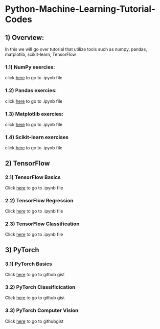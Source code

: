 # Python-Machine-Learning-Tutorial-Codes
## 1) Overview:
In this we will go over tutorial that utilize tools such as numpy, pandas, matplotlib, scikit-learn, TensorFlow

### 1.1) NumPy exercies:
click [here](https://github.com/stephenbrutch/Python-Machine-Learning-Codes/blob/main/introduction-to-numpy.ipynb) to go to .ipynb file

### 1.2) Pandas exercies:
click [here](https://github.com/stephenbrutch/Python-Machine-Learning-Codes/blob/main/introduction-to-pandas.ipynb) to go to .ipynb file

### 1.3) Matplotlib exercies:
click [here](https://github.com/stephenbrutch/Python-Machine-Learning-Codes/blob/main/introduction-to-matplotlib.ipynb) to go to .ipynb file

### 1.4) Scikit-learn exercises
click [here](https://github.com/stephenbrutch/Python-Machine-Learning-Codes/blob/main/introduction-to-scikit-learn.ipynb) to go to .ipynb file

## 2) TensorFlow

### 2.1) TensorFlow Basics
Click [here](https://github.com/stephenbrutch/Python-Machine-Learning-Tutorial-Codes/blob/main/00_tensorflow_fundamentals.ipynb) to go to .ipynb file

### 2.2) TensorFlow Regression
Click [here](https://github.com/stephenbrutch/Python-Machine-Learning-Tutorial-Codes/blob/main/01_neural_network_regression_with_tensorflow_video.ipynb) to go to .ipynb file

### 2.3) TensorFlow Classification
Click [here](https://github.com/stephenbrutch/Python-Machine-Learning-Tutorial-Codes/blob/main/02_neural_network_classification_with_tensorflow.ipynb) to go to .ipynb file

## 3) PyTorch

### 3.1) PyTorch Basics
Click [here](https://gist.github.com/stephenbrutch/f7c36af654c4a324a6aa1a4330e6c83b) to go to github gist

### 3.2) PyTorch Classificication
Click [here](https://gist.github.com/stephenbrutch/616482ee973680a49e50998010c6aced) to go to github gist

### 3.3) PyTorch Computer Vision
Click [here](https://gist.github.com/stephenbrutch/aac2df312371c97578d9c2247505c460) to go to githubgist
